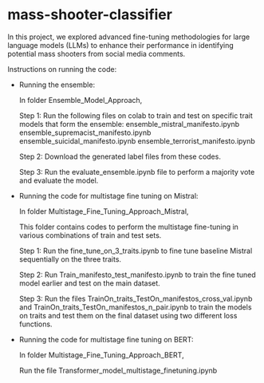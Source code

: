 # mass-shooter-classifier

In this project, we explored advanced fine-tuning methodologies for large language models (LLMs) to enhance their performance in identifying potential mass shooters from social media comments.

Instructions on running the code:

* Running the ensemble:

  In folder Ensemble_Model_Approach,

  Step 1:
  Run the following files on colab to train and test on specific trait models that form the ensemble:
  ensemble_mistral_manifesto.ipynb
  ensemble_supremacist_manifesto.ipynb
  ensemble_suicidal_manifesto.ipynb
  ensemble_terrorist_manifesto.ipynb

  Step 2:
  Download the generated label files from these codes.
  
  Step 3:
  Run the evaluate_ensemble.ipynb file to perform a majority vote and evaluate the model.

* Running the code for multistage fine tuning on Mistral:

  In folder Multistage_Fine_Tuning_Approach_Mistral,

  This folder contains codes to perform the multistage fine-tuning in various combinations of train and test sets.

  Step 1:
  Run the fine_tune_on_3_traits.ipynb to fine tune baseline Mistral sequentially on the three traits.

  Step 2:
  Run Train_manifesto_test_manifesto.ipynb to train the fine tuned model earlier and test on the main dataset.

  Step 3:
  Run the files TrainOn_traits_TestOn_manifestos_cross_val.ipynb and TrainOn_traits_TestOn_manifestos_n_pair.ipynb to train the models on traits and test them on the final dataset using two different loss functions.

* Running the code for multistage fine tuning on BERT:
    
  In folder Multistage_Fine_Tuning_Approach_BERT,
  
  Run the file Transformer_model_multistage_finetuning.ipynb
